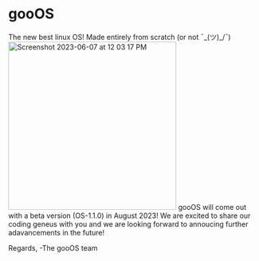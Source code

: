 # gooOS
The new best linux OS! Made entirely from scratch (or not ¯\_(ツ)_/¯)
<img width="337" alt="Screenshot 2023-06-07 at 12 03 17 PM" src="https://github.com/Italian-seasoning/gooOS/assets/99997342/127d87a5-6c32-4b20-9ee9-9750e07ccf65">
gooOS will come out with a beta version (OS-1.1.0) in August 2023! We are excited to share our coding geneus with you and we are looking forward to annoucing further adavancements in the future!

Regards,
-The gooOS team
